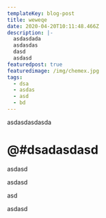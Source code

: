 ```yaml
---
templateKey: blog-post
title: weweqe
date: 2020-04-20T10:11:48.466Z
description: |-
  asdasdada
  asdasdas
  dasd
  asdasd
featuredpost: true
featuredimage: /img/chemex.jpg
tags:
  - dsa
  - asdas
  - asd
  - bd
---
```

asdasdasdasda

# **@#dsadasdasd**

asdasd

asdasd

asd

asdasd